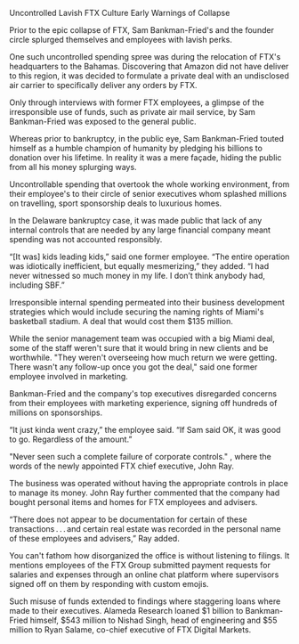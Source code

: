 Uncontrolled Lavish FTX Culture Early Warnings of Collapse

Prior to the epic collapse of FTX, Sam Bankman-Fried's and the founder circle splurged themselves and employees with lavish perks.

One such uncontrolled spending spree was during the relocation of FTX's headquarters to the Bahamas. Discovering that Amazon did not have deliver to this region, it was decided to formulate a private deal with an undisclosed air carrier to specifically deliver any orders by FTX.

Only through interviews with former FTX employees, a glimpse of the irresponsible use of funds, such as private air mail service, by Sam Bankman-Fried was exposed to the general public.

Whereas prior to bankruptcy, in the public eye, Sam Bankman-Fried touted himself as a humble champion of humanity by pledging his billions to donation over his lifetime. In reality it was a mere façade, hiding the public from all his money splurging ways.

Uncontrollable spending that overtook the whole working environment, from their employee's to their circle of senior executives whom splashed millions on travelling, sport sponsorship deals to luxurious homes.

In the Delaware bankruptcy case, it was made public that lack of any internal controls that are needed by any large financial company meant spending was not accounted responsibly.

“[It was] kids leading kids,” said one former employee. “The entire operation was idiotically inefficient, but equally mesmerizing,” they added. “I had never witnessed so much money in my life. I don’t think anybody had, including SBF.”

Irresponsible internal spending permeated into their business development strategies which would include securing the naming rights of Miami's basketball stadium. A deal that would cost them $135 million.

While the senior management team was occupied with a big Miami deal, some of the staff weren't sure that it would bring in new clients and be worthwhile. "They weren't overseeing how much return we were getting. There wasn't any follow-up once you got the deal," said one former employee involved in marketing.

Bankman-Fried and the company's top executives disregarded concerns from their employees with marketing experience, signing off hundreds of millions on sponsorships.

“It just kinda went crazy,” the employee said. “If Sam said OK, it was good to go. Regardless of the amount.”

"Never seen such a complete failure of corporate controls." , where the words of the newly appointed FTX chief executive, John Ray.

The business was operated without having the appropriate controls in place to manage its money. John Ray further commented that the company had bought personal items and homes for FTX employees and advisers.

“There does not appear to be documentation for certain of these transactions . . . and certain real estate was recorded in the personal name of these employees and advisers,” Ray added.

You can't fathom how disorganized the office is without listening to filings. It mentions employees of the FTX Group submitted payment requests for salaries and expenses through an online chat platform where supervisors signed off on them by responding with custom emojis.

Such misuse of funds extended to findings where staggering loans where made to their executives. Alameda Research loaned $1 billion to Bankman-Fried himself, $543 million to Nishad Singh, head of engineering and $55 million to Ryan Salame, co-chief executive of FTX Digital Markets.

